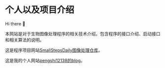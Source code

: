 # 个人以及项目介绍
Hi there 👋

本网站是对于生物图像处理程序的相关技术介绍，包含程序的接口介绍、启动接口和相关算法的说明。


这是程序项目网站[SmallStepsDaily图像处理仓库](https://github.com/SmallStepsDaily)。

这是我的个人网站[pengshi12138的blog](https://pengshi12138.github.io/)。